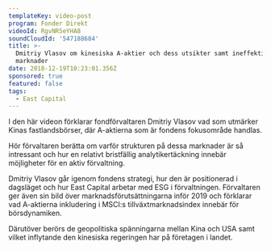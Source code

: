 ```yaml
---
templateKey: video-post
program: Fonder Direkt
videoId: RgvNR5eYHA8
soundCloudId: '547188684'
title: >-
  Dmitriy Vlasov om kinesiska A-aktier och dess utsikter samt ineffektiva
  marknader
date: 2018-12-19T10:23:01.356Z
sponsored: true
featured: false
tags:
  - East Capital
---
```

I den här videon förklarar fondförvaltaren Dmitriy Vlasov vad som utmärker Kinas fastlandsbörser, där A-aktierna som är fondens fokusområde handlas. 

Hör förvaltaren berätta om varför strukturen på dessa marknader är så intressant och hur en relativt bristfällig analytikertäckning innebär möjligheter för en aktiv förvaltning.

Dmitriy Vlasov går igenom fondens strategi, hur den är positionerad i dagsläget och hur East Capital arbetar med ESG i förvaltningen. Förvaltaren ger även sin bild över marknadsförutsättningarna inför 2019 och förklarar vad A-aktierna inkludering i MSCI:s tillväxtmarknadsindex innebär för börsdynamiken.

Därutöver berörs de geopolitiska spänningarna mellan Kina och USA samt vilket inflytande den kinesiska regeringen har på företagen i landet.
